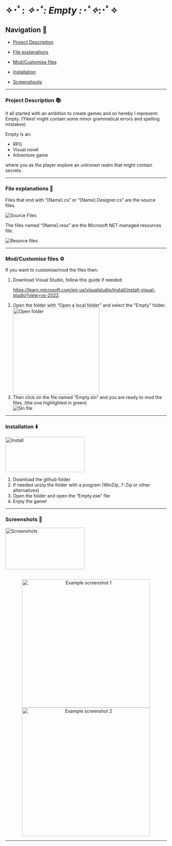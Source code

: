 # ✧･ﾟ: *✧･ﾟ:  Empty  :･ﾟ✧*:･ﾟ✧
## Navigation 📍
- [Project Description](https://github.com/tartagliajk/Empty#project-description-)

- [File explanations](https://github.com/tartagliajk/Empty#file-explanations-)

- [Mod/Customise files](https://github.com/tartagliajk/Empty#modcustomise-files-%EF%B8%8F)

- [Installation](https://github.com/tartagliajk/Empty#installation-%EF%B8%8F)

- [Screenshoots](https://github.com/tartagliajk/Empty#screenshots-)
_____
### Project Description 📚
It all started with an ambition to create games and so hereby I represent: Empty. 
(Yikes! might contain some minor grammatical errors and spelling mistakes) 

Empty is an:
- RPG 
- Visual novel
- Adventure game

where you as the player explore an unknown realm that might contain secrets. 
______

### File explanations 📁
Files that end with “[Name].cs” or “[Name].Designer.cs” are the source files. 

![Source Files](https://user-images.githubusercontent.com/92087041/200144037-47f0fc74-3255-47ed-9c34-47b4c6e7bc66.png)

The files named “[Name].resx” are the Microsoft NET managed resources file.

![Resorce files](https://user-images.githubusercontent.com/92087041/200144033-412b6cba-45f4-4548-8598-f3f6fe2adeba.png)
<br>

______
### Mod/Customise files ⚙️
If you want to customise/mod the files then:
<ol>
<li> Download Visual Studio, follow this guide if needed: 

https://learn.microsoft.com/en-us/visualstudio/install/install-visual-studio?view=vs-2022. </li>
<li> Open the folder with “Open a local folder” and select the “Empty” folder. </li>
<img src="https://user-images.githubusercontent.com/92087041/200144103-de186669-000d-443d-8a51-9c314e2006a2.png" height = "270px" alt = "Open folder">
<li> Then click on the file named “Empty.sln” and you are ready to mod the files. (the one highlighted in green)</li>
<img src="https://user-images.githubusercontent.com/92087041/200144219-dea86f1d-95d4-462c-b849-9144a80e3c19.png" alt = "Sln file">
</ol>

______
### Installation ⬇️
<p align = "left">
  <img src="https://user-images.githubusercontent.com/92087041/200142875-e2df5db7-a172-459e-bac3-c99103432e32.png" alt = "Install" width = "70%" height = "110px"/>
</p>
<ol>
<li> Download the github folder </li>
<li> If needed unzip the folder with a program (WinZip, 7-Zip or other alternatives) </li>
<li> Open the folder and open the “Empty.exe” file </li>
<li> Enjoy the game! </li>
</ol>

______
### Screenshots 📸
<p align = "left">
  <img src="https://user-images.githubusercontent.com/92087041/200142874-467337e7-9a92-4415-a9d9-3e148c86e10d.png" alt = "Screenshots" width = "70%" height = "130px"/>
</p>
<p align = "center">
  <br>
  <img src="https://user-images.githubusercontent.com/92087041/200144435-a3e930c2-3027-48e0-9549-89efa7c83092.png" alt = "Example screenshot 1" height = "400px">
  <br>
  <img src="https://user-images.githubusercontent.com/92087041/200144433-7f20714c-7b07-48cb-b0cc-ab1f0c6c787f.png" alt = "Example screenshot 2" height = "400px">
</p>

______
